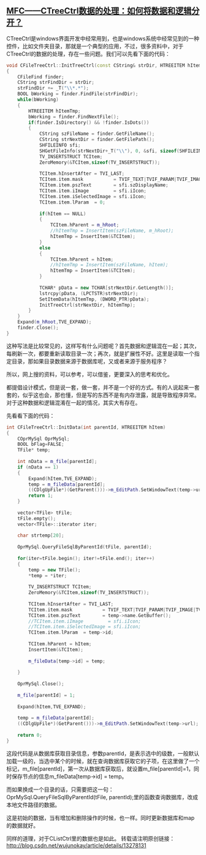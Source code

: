 ## [MFC——CTreeCtrl数据的处理：如何将数据和逻辑分开？](https://blog.csdn.net/iteye_21202/article/details/82546195)
CTreeCtrl是windows界面开发中经常用到，也是windows系统中经常见到的一种控件，比如文件夹目录，那就是一个典型的应用，不过，很多资料中，对于CTreeCtrl的数据的处理，存在一些问题。我们可以先看下面的代码：
```cpp
void CFileTreeCtrl::InitTreeCtrl(const CString& strDir, HTREEITEM hItem)
{
	CFileFind finder;
	CString strFindDir = strDir;
	strFindDir += _T("\\*.*");
	BOOL bWorking = finder.FindFile(strFindDir);
	while(bWorking)
	{
		HTREEITEM hItemTmp;
		bWorking = finder.FindNextFile();
		if(finder.IsDirectory() && !finder.IsDots())
		{
			CString szFileName = finder.GetFileName();
			CString strNextDir = finder.GetFilePath();
			SHFILEINFO sfi;
			SHGetFileInfo(strNextDir+_T("\\"), 0, &sfi, sizeof(SHFILEINFO), SHGFI_SYSICONINDEX|SHGFI_DISPLAYNAME);
			TV_INSERTSTRUCT TCItem;
			ZeroMemory(&TCItem,sizeof(TV_INSERTSTRUCT));
			
			TCItem.hInsertAfter = TVI_LAST;
			TCItem.item.mask           = TVIF_TEXT|TVIF_PARAM|TVIF_IMAGE|TVIF_STATE|TVIF_SELECTEDIMAGE;
			TCItem.item.pszText        = sfi.szDisplayName;
			TCItem.item.iImage         = sfi.iIcon;
			TCItem.item.iSelectedImage = sfi.iIcon;
			TCItem.item.lParam  = 0;
 
			if(hItem == NULL)
			{
				TCItem.hParent = m_hRoot;
				//hItemTmp = InsertItem(szFileName, m_hRoot);
				hItemTmp = InsertItem(&TCItem);
			}
			else
			{
				TCItem.hParent = hItem;
				//hItemTmp = InsertItem(szFileName, hItem);
				hItemTmp = InsertItem(&TCItem);
			}
			
			TCHAR* pData = new TCHAR[strNextDir.GetLength()];
			lstrcpy(pData, (LPCTSTR)strNextDir);
			SetItemData(hItemTmp, (DWORD_PTR)pData);
			InitTreeCtrl(strNextDir, hItemTmp);
		}
	}
	Expand(m_hRoot,TVE_EXPAND);
	finder.Close();
}
```
这种写法是比较常见的，这样写有什么问题呢？首先数据和逻辑混在一起；其次，每刷新一次，都要重新读取目录一次；再次，就是扩展性不好。这里是读取一个指定目录，那如果目录数据来源于数据库呢，又或者来源于服务程序？

所以，网上搜的资料，可以参考，可以借鉴，更要深入的思考和优化。

都提倡设计模式，但是说一套，做一套，并不是一个好的方式。有的人说起来一套套的，似乎这也会，那也懂，但是写的东西不是有内存泄露，就是导致程序异常。对于这种数据和逻辑混淆在一起的情况，其实大有存在。

先看看下面的代码：
```cpp
int CFileTreeCtrl::InitData(int parentId, HTREEITEM hItem)
{
	COprMySql OprMySql;
	BOOL bFlag=FALSE;
	TFile* temp;
 
	int nData = m_file[parentId];
	if (nData == 1)
	{
		Expand(hItem,TVE_EXPAND);
		temp = m_fileData[parentId];
		((CDlgUpFile*)(GetParent()))->m_EditPath.SetWindowText(temp->url);
		return 1;
	}
 
	vector<TFile> tFile;
	tFile.empty();
	vector<TFile>::iterator iter;
	
	char strtemp[20];
 
	OprMySql.QueryFileSqlByParentId(tFile, parentId);
 
	for(iter=tFile.begin(); iter!=tFile.end(); iter++)
	{
		temp = new TFile();
		*temp = *iter;
 
		TV_INSERTSTRUCT TCItem;
		ZeroMemory(&TCItem,sizeof(TV_INSERTSTRUCT));
			
		TCItem.hInsertAfter = TVI_LAST;
		TCItem.item.mask           = TVIF_TEXT|TVIF_PARAM|TVIF_IMAGE|TVIF_STATE|TVIF_SELECTEDIMAGE;
		TCItem.item.pszText        = temp->name.GetBuffer();
		//TCItem.item.iImage         = sfi.iIcon;
		//TCItem.item.iSelectedImage = sfi.iIcon;
		TCItem.item.lParam  = temp->id;
 
		TCItem.hParent = hItem;
		InsertItem(&TCItem);
 
		m_fileData[temp->id] = temp;
 
	}
 
	OprMySql.Close();
 
	m_file[parentId] = 1;
 
	Expand(hItem,TVE_EXPAND);
 
	temp = m_fileData[parentId];
	((CDlgUpFile*)(GetParent()))->m_EditPath.SetWindowText(temp->url);
 
	return 0;
}
```
这段代码是从数据库获取目录信息，参数parentId，是表示选中的级数，一般默认加载一级的，当选中某个的时候，就在查询数据库获取它的子项，在这里做了一个标记，m_file[parentId]，第一次从数据库获取后，就设置m_file[parentId]=1，同时保存节点的信息m_fileData[temp->id] = temp。

而如果换成一个目录的话，只需要把这一句：OprMySql.QueryFileSqlByParentId(tFile, parentId);里的函数查询数据库，改成本地文件路径的数据。

这是初始的数据，当有增加和删除操作的时候，也一样。同时更新数据库和map的数据就好。

同样的道理，对于CListCtrl里的数据也是如此。
转载请注明原创链接：http://blog.csdn.net/wujunokay/article/details/13278131
